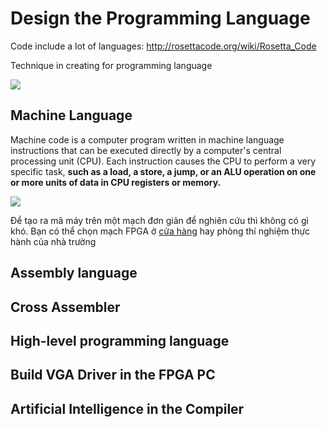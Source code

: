 # Design the Programming Language
Code include a lot of languages: http://rosettacode.org/wiki/Rosetta_Code

Technique in creating for programming language

![](https://www.concettolabs.com/blog/wp-content/uploads/2017/07/Web-Development-Frameworks.png)

## Machine Language
Machine code is a computer program written in machine language instructions that can be executed directly by a computer's central processing unit (CPU). Each instruction causes the CPU to perform a very specific task, **such as a load, a store, a jump, or an ALU operation on one or more units of data in CPU registers or memory.**

![](http://i.imgur.com/9AWZHe2.jpg)

Để tạo ra mã máy trên một mạch đơn giản để nghiên cứu thì không có gì khó. Bạn có thể chọn mạch FPGA ở [cửa hàng](https://www.amazon.com/slp/fpga-boards/ef66a6u55eou46p) hay phòng thí nghiệm thực hành của nhà trường

## Assembly language
## Cross Assembler
## High-level programming language
## Build VGA Driver in the FPGA PC 
## Artificial Intelligence in the Compiler
